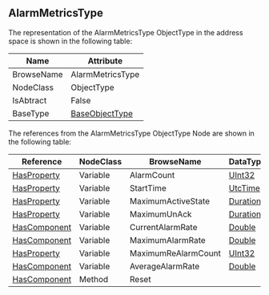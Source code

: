 <!-- objecttype -->
## AlarmMetricsType
The representation of the AlarmMetricsType ObjectType in the address space is shown in the following table:  

|Name|Attribute|
|---|---|
|BrowseName|AlarmMetricsType|
|NodeClass|ObjectType|
|IsAbtract|False|
|BaseType|[BaseObjectType](../../../Part5/ObjectTypes/BaseObjectType/readme.md)|

The references from the AlarmMetricsType ObjectType Node are shown in the following table:  

|Reference|NodeClass|BrowseName|DataType|TypeDefinition|ModellingRule|
|---|---|---|---|---|---|
|[HasProperty](../../../Part3/ReferenceTypes/HasProperty/readme.md)|Variable|AlarmCount|[UInt32](../../../Part3/DataTypes/UInt32/readme.md)|[PropertyType](../../Part5/VariableTypes/PropertyType/readme.md)|[Mandatory](../../Objects/Mandatory/readme.md)|
|[HasProperty](../../../Part3/ReferenceTypes/HasProperty/readme.md)|Variable|StartTime|[UtcTime](../../../Part3/DataTypes/UtcTime/readme.md)|[PropertyType](../../Part5/VariableTypes/PropertyType/readme.md)|[Mandatory](../../Objects/Mandatory/readme.md)|
|[HasProperty](../../../Part3/ReferenceTypes/HasProperty/readme.md)|Variable|MaximumActiveState|[Duration](../../../Part3/DataTypes/Duration/readme.md)|[PropertyType](../../Part5/VariableTypes/PropertyType/readme.md)|[Mandatory](../../Objects/Mandatory/readme.md)|
|[HasProperty](../../../Part3/ReferenceTypes/HasProperty/readme.md)|Variable|MaximumUnAck|[Duration](../../../Part3/DataTypes/Duration/readme.md)|[PropertyType](../../Part5/VariableTypes/PropertyType/readme.md)|[Mandatory](../../Objects/Mandatory/readme.md)|
|[HasComponent](../../../Part3/ReferenceTypes/HasComponent/readme.md)|Variable|CurrentAlarmRate|[Double](../../../Part3/DataTypes/Double/readme.md)|[AlarmRateVariableType](../../Part9/VariableTypes/AlarmRateVariableType/readme.md)|[Mandatory](../../Objects/Mandatory/readme.md)|
|[HasComponent](../../../Part3/ReferenceTypes/HasComponent/readme.md)|Variable|MaximumAlarmRate|[Double](../../../Part3/DataTypes/Double/readme.md)|[AlarmRateVariableType](../../Part9/VariableTypes/AlarmRateVariableType/readme.md)|[Mandatory](../../Objects/Mandatory/readme.md)|
|[HasProperty](../../../Part3/ReferenceTypes/HasProperty/readme.md)|Variable|MaximumReAlarmCount|[UInt32](../../../Part3/DataTypes/UInt32/readme.md)|[PropertyType](../../Part5/VariableTypes/PropertyType/readme.md)|[Mandatory](../../Objects/Mandatory/readme.md)|
|[HasComponent](../../../Part3/ReferenceTypes/HasComponent/readme.md)|Variable|AverageAlarmRate|[Double](../../../Part3/DataTypes/Double/readme.md)|[AlarmRateVariableType](../../Part9/VariableTypes/AlarmRateVariableType/readme.md)|[Mandatory](../../Objects/Mandatory/readme.md)|
|[HasComponent](../../../Part3/ReferenceTypes/HasComponent/readme.md)|Method|Reset|||[Mandatory](../../Objects/Mandatory/readme.md)|

